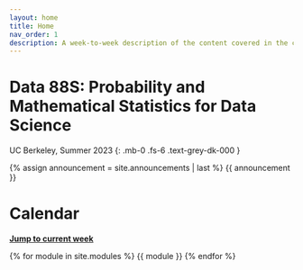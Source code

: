 ```yaml
---
layout: home
title: Home
nav_order: 1
description: A week-to-week description of the content covered in the course.
---
```


# Data 88S: Probability and Mathematical Statistics for Data Science
UC Berkeley, Summer 2023
{: .mb-0 .fs-6 .text-grey-dk-000 }

{% assign announcement = site.announcements | last %}
{{ announcement }}

# Calendar
[**Jump to current week**](#week-1-the-fundamentals)

{% for module in site.modules %}
{{ module }}
{% endfor %}